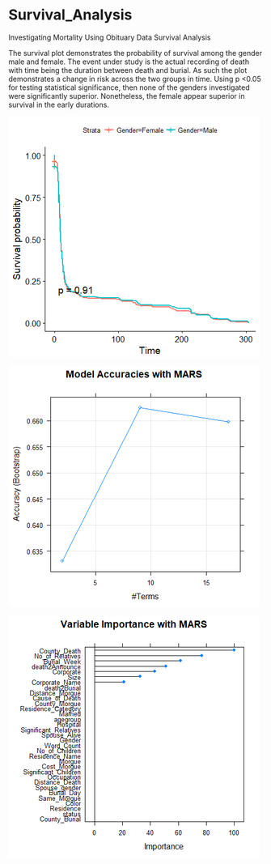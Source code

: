 # Survival_Analysis
Investigating Mortality Using Obituary Data
Survival Analysis

The survival plot demonstrates the probability of survival among the gender male and female. 
The event under study is the actual recording of death with time being the duration between death and burial. As such the plot demonstrates a change in risk across the two groups in time. 
Using p <0.05 for testing statistical significance, then none of the genders investigated were significantly superior. Nonetheless, the female appear superior in survival in the early durations. 

![alt text](SurvivalCurve.png)

![alt text](ModelAccuracyV2.png)

![alt text](VarImportanceV2.png)

